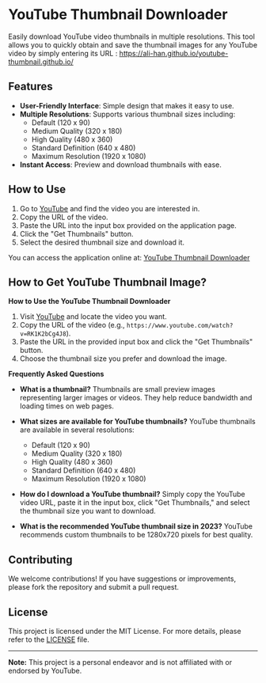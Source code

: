 # YouTube Thumbnail Downloader

Easily download YouTube video thumbnails in multiple resolutions. This tool allows you to quickly obtain and save the thumbnail images for any YouTube video by simply entering its URL : https://ali-han.github.io/youtube-thumbnail.github.io/

## Features

- **User-Friendly Interface**: Simple design that makes it easy to use.
- **Multiple Resolutions**: Supports various thumbnail sizes including:
  - Default (120 x 90)
  - Medium Quality (320 x 180)
  - High Quality (480 x 360)
  - Standard Definition (640 x 480)
  - Maximum Resolution (1920 x 1080)
- **Instant Access**: Preview and download thumbnails with ease.

## How to Use

1. Go to [YouTube](https://www.youtube.com) and find the video you are interested in.
2. Copy the URL of the video.
3. Paste the URL into the input box provided on the application page.
4. Click the "Get Thumbnails" button.
5. Select the desired thumbnail size and download it.

You can access the application online at: [YouTube Thumbnail Downloader](https://ali-han.github.io/youtube-thumbnail.github.io/)

## How to Get YouTube Thumbnail Image?

**How to Use the YouTube Thumbnail Downloader**

1. Visit [YouTube](https://www.youtube.com) and locate the video you want.
2. Copy the URL of the video (e.g., `https://www.youtube.com/watch?v=RK1K2bCg4J8`).
3. Paste the URL in the provided input box and click the "Get Thumbnails" button.
4. Choose the thumbnail size you prefer and download the image.

**Frequently Asked Questions**

- **What is a thumbnail?**
  Thumbnails are small preview images representing larger images or videos. They help reduce bandwidth and loading times on web pages.

- **What sizes are available for YouTube thumbnails?**
  YouTube thumbnails are available in several resolutions:
  - Default (120 x 90)
  - Medium Quality (320 x 180)
  - High Quality (480 x 360)
  - Standard Definition (640 x 480)
  - Maximum Resolution (1920 x 1080)

- **How do I download a YouTube thumbnail?**
  Simply copy the YouTube video URL, paste it in the input box, click "Get Thumbnails," and select the thumbnail size you want to download.

- **What is the recommended YouTube thumbnail size in 2023?**
  YouTube recommends custom thumbnails to be 1280x720 pixels for best quality.

## Contributing

We welcome contributions! If you have suggestions or improvements, please fork the repository and submit a pull request.

## License

This project is licensed under the MIT License. For more details, please refer to the [LICENSE](LICENSE) file.

---

**Note:** This project is a personal endeavor and is not affiliated with or endorsed by YouTube.
